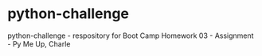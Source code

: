 # python-challenge
python-challenge - respository for Boot Camp Homework 03 - Assignment - Py Me Up, Charle
